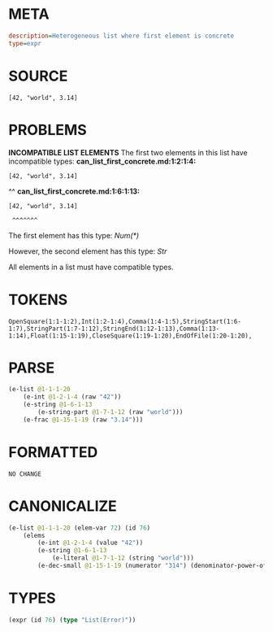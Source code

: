 # META
~~~ini
description=Heterogeneous list where first element is concrete
type=expr
~~~
# SOURCE
~~~roc
[42, "world", 3.14]
~~~
# PROBLEMS
**INCOMPATIBLE LIST ELEMENTS**
The first two elements in this list have incompatible types:
**can_list_first_concrete.md:1:2:1:4:**
```roc
[42, "world", 3.14]
```
 ^^
**can_list_first_concrete.md:1:6:1:13:**
```roc
[42, "world", 3.14]
```
     ^^^^^^^

The first element has this type:
    _Num(*)_

However, the second element has this type:
    _Str_

All elements in a list must have compatible types.

# TOKENS
~~~zig
OpenSquare(1:1-1:2),Int(1:2-1:4),Comma(1:4-1:5),StringStart(1:6-1:7),StringPart(1:7-1:12),StringEnd(1:12-1:13),Comma(1:13-1:14),Float(1:15-1:19),CloseSquare(1:19-1:20),EndOfFile(1:20-1:20),
~~~
# PARSE
~~~clojure
(e-list @1-1-1-20
	(e-int @1-2-1-4 (raw "42"))
	(e-string @1-6-1-13
		(e-string-part @1-7-1-12 (raw "world")))
	(e-frac @1-15-1-19 (raw "3.14")))
~~~
# FORMATTED
~~~roc
NO CHANGE
~~~
# CANONICALIZE
~~~clojure
(e-list @1-1-1-20 (elem-var 72) (id 76)
	(elems
		(e-int @1-2-1-4 (value "42"))
		(e-string @1-6-1-13
			(e-literal @1-7-1-12 (string "world")))
		(e-dec-small @1-15-1-19 (numerator "314") (denominator-power-of-ten "2") (value "3.14"))))
~~~
# TYPES
~~~clojure
(expr (id 76) (type "List(Error)"))
~~~
